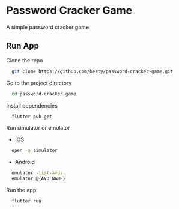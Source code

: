 # Password Cracker Game

A simple password cracker game

## Run App

Clone the repo

```bash
  git clone https://github.com/hesty/password-cracker-game.git
```

Go to the project directory

```bash
  cd password-cracker-game
```

Install dependencies

```bash
  flutter pub get
```

Run simulator or emulator

- IOS
```bash
  open -a simulator 
```
- Android

```bash
  emulator -list-avds
  emulator @{AVD NAME}
```

Run the app

```bash
  flutter run
```
  

